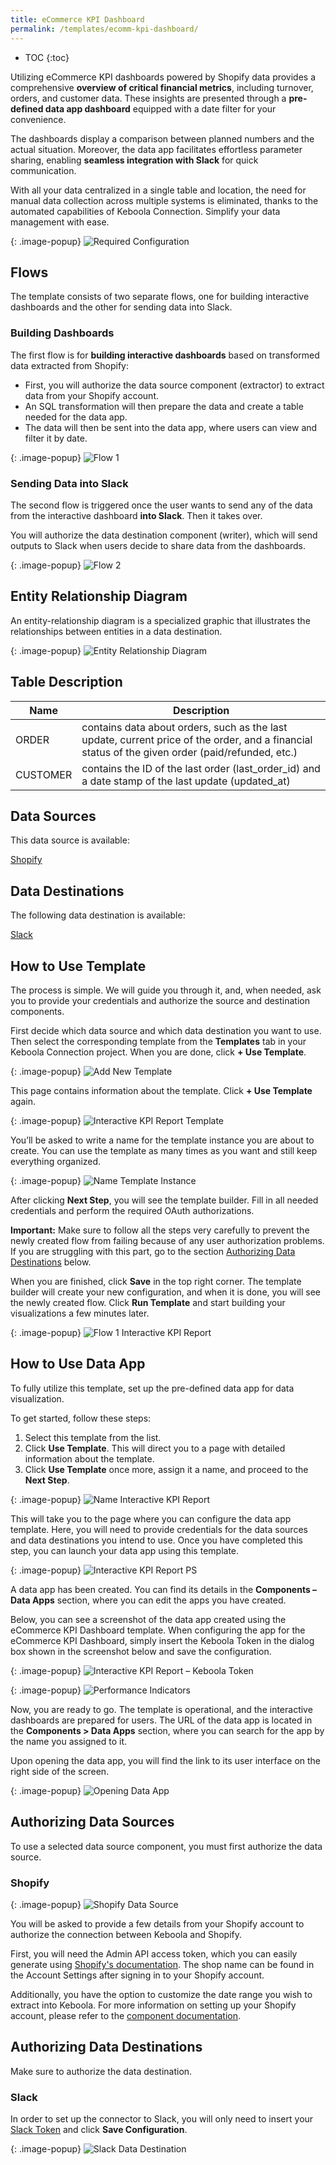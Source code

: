 ```yaml
---
title: eCommerce KPI Dashboard
permalink: /templates/ecomm-kpi-dashboard/
---
```


* TOC
{:toc}

Utilizing eCommerce KPI dashboards powered by Shopify data provides a comprehensive **overview of critical financial metrics**, including turnover, 
orders, and customer data. These insights are presented through a **pre-defined data app dashboard** equipped with a date filter for your convenience. 

The dashboards display a comparison between planned numbers and the actual situation. Moreover, the data app facilitates effortless parameter sharing, 
enabling **seamless integration with Slack** for quick communication. 

With all your data centralized in a single table and location, the need for manual data collection across multiple systems is eliminated, 
thanks to the automated capabilities of Keboola Connection. Simplify your data management with ease.

{: .image-popup}
![Required Configuration](/templates/ecomm-kpi-dashboard/required-config.png)

## Flows
The template consists of two separate flows, one for building interactive dashboards and the other for sending data into Slack.

### Building Dashboards
The first flow is for **building interactive dashboards** based on transformed data extracted from Shopify:

  - First, you will authorize the data source component (extractor) to extract data from your Shopify account. 
  - An SQL transformation will then prepare the data and create a table needed for the data app.
  - The data will then be sent into the data app, where users can view and filter it by date.

{: .image-popup}
![Flow 1](/templates/ecomm-kpi-dashboard/flow1.png)

### Sending Data into Slack
The second flow is triggered once the user wants to send any of the data from the interactive dashboard **into Slack**. Then it takes over.

You will authorize the data destination component (writer), which will send outputs to Slack when users decide to share data from the dashboards.

{: .image-popup}
![Flow 2](/templates/ecomm-kpi-dashboard/flow2.png)

## Entity Relationship Diagram
An entity-relationship diagram is a specialized graphic that illustrates the relationships between entities in a data destination.

{: .image-popup}
![Entity Relationship Diagram](/templates/ecomm-kpi-dashboard/entity-rel-diagram.png)

## Table Description

| Name | Description |
|---|---|
| ORDER | contains data about orders, such as the last update, current price of the order, and a financial status of the given order (paid/refunded, etc.) |
| CUSTOMER | contains the ID of the last order (last_order_id) and a date stamp of the last update (updated_at) |

## Data Sources
This data source is available:

[Shopify](https://components.keboola.com/components/kds-team.ex-shopify)

## Data Destinations
The following data destination is available:

[Slack](https://slack.com/)

## How to Use Template
The process is simple. We will guide you through it, and, when needed, ask you to provide your credentials and authorize the source and destination components.

First decide which data source and which data destination you want to use. Then select the corresponding template from the **Templates** tab 
in your Keboola Connection project. When you are done, click **+ Use Template**.

{: .image-popup}
![Add New Template](/templates/ecomm-kpi-dashboard/add-new-template.png)

This page contains information about the template. Click **+ Use Template** again.

{: .image-popup}
![Interactive KPI Report Template](/templates/ecomm-kpi-dashboard/int-kpi-report.png)

You’ll be asked to write a name for the template instance you are about to create. You can use the template as many times as you want and still keep everything organized.

{: .image-popup}
![Name Template Instance](/templates/ecomm-kpi-dashboard/name-template.png)

After clicking **Next Step**, you will see the template builder. Fill in all needed credentials and perform the required OAuth authorizations.

**Important:** Make sure to follow all the steps very carefully to prevent the newly created flow from failing because of any user authorization problems. 
If you are struggling with this part, go to the section [Authorizing Data Destinations](/templates/ecomm-kpi-dashboard/#authorizing-data-destinations) below.

When you are finished, click **Save** in the top right corner. The template builder will create your new configuration, and when it is done, 
you will see the newly created flow. Click **Run Template** and start building your visualizations a few minutes later.

{: .image-popup}
![Flow 1 Interactive KPI Report](/templates/ecomm-kpi-dashboard/flow1-report.png)

## How to Use Data App
To fully utilize this template, set up the pre-defined data app for data visualization. 

To get started, follow these steps:

1. Select this template from the list.
2. Click **Use Template**. This will direct you to a page with detailed information about the template.
3. Click **Use Template** once more, assign it a name, and proceed to the **Next Step**.

{: .image-popup}
![Name Interactive KPI Report](/templates/ecomm-kpi-dashboard/name-int-kpi-report.png)

This will take you to the page where you can configure the data app template. Here, you will need to provide credentials for the data sources 
and data destinations you intend to use. Once you have completed this step, you can launch your data app using this template.

{: .image-popup}
![Interactive KPI Report PS](/templates/ecomm-kpi-dashboard/int-kpi-report-ps.png)

A data app has been created. You can find its details in the **Components – Data Apps** section, where you can edit the apps you have created.

Below, you can see a screenshot of the data app created using the eCommerce KPI Dashboard template. When configuring the app 
for the eCommerce KPI Dashboard, simply insert the Keboola Token in the dialog box shown in the screenshot below and save the configuration.

{: .image-popup}
![Interactive KPI Report – Keboola Token](/templates/ecomm-kpi-dashboard/keboola-token.png)

{: .image-popup}
![Performance Indicators](/templates/ecomm-kpi-dashboard/performance-indicators.png)

Now, you are ready to go. The template is operational, and the interactive dashboards are prepared for users. 
The URL of the data app is located in the **Components > Data Apps** section, where you can search for the app by the name you assigned to it. 

Upon opening the data app, you will find the link to its user interface on the right side of the screen. 

{: .image-popup}
![Opening Data App](/templates/ecomm-kpi-dashboard/opening-app.png)

## Authorizing Data Sources
To use a selected data source component, you must first authorize the data source. 

### Shopify

{: .image-popup}
![Shopify Data Source](/templates/ecomm-kpi-dashboard/shopify-source.png)

You will be asked to provide a few details from your Shopify account to authorize the connection between Keboola and Shopify. 

First, you will need the Admin API access token, which you can easily generate using 
[Shopify's documentation](https://www.shopify.com/partners/blog/17056443-how-to-generate-a-shopify-api-token). 
The shop name can be found in the Account Settings after signing in to your Shopify account. 

Additionally, you have the option to customize the date range you wish to extract into Keboola. For more information on setting up your Shopify account, 
please refer to the [component documentation](https://components.keboola.com/components/kds-team.ex-shopify).

## Authorizing Data Destinations
Make sure to authorize the data destination.

### Slack
In order to set up the connector to Slack, you will only need to insert your [Slack Token](https://api.slack.com/authentication/token-types) 
and click **Save Configuration**.

{: .image-popup}
![Slack Data Destination](/templates/ecomm-kpi-dashboard/slack-destination.png)

